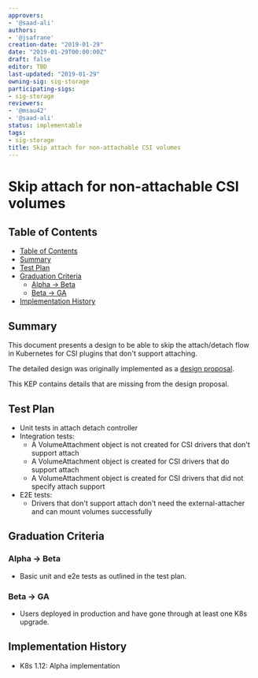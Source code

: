 ```yaml
---
approvers:
- '@saad-ali'
authors:
- '@jsafrane'
creation-date: "2019-01-29"
date: "2019-01-29T00:00:00Z"
draft: false
editor: TBD
last-updated: "2019-01-29"
owning-sig: sig-storage
participating-sigs:
- sig-storage
reviewers:
- '@msau42'
- '@saad-ali'
status: implementable
tags:
- sig-storage
title: Skip attach for non-attachable CSI volumes
---
```

# Skip attach for non-attachable CSI volumes

## Table of Contents

* [Table of Contents](#table-of-contents)
* [Summary](#summary)
* [Test Plan](#test-plan)
* [Graduation Criteria](#graduation-criteria)
   * [Alpha -&gt; Beta](#alpha---beta)
   * [Beta -&gt; GA](#beta---ga)
* [Implementation History](#implementation-history)

## Summary

This document presents a design to be able to skip the attach/detach flow in
Kubernetes for CSI plugins that don't support attaching.

The detailed design was originally implemented as a [design
proposal](https://github.com/kubernetes/community/blob/master/contributors/design-proposals/storage/container-storage-interface-skip-attach.md).

This KEP contains details that are missing from the design proposal.

## Test Plan
* Unit tests in attach detach controller
* Integration tests:
   * A VolumeAttachment object is not created for CSI drivers that don't
     support attach
   * A VolumeAttachment object is created for CSI drivers that do
     support attach
   * A VolumeAttachment object is created for CSI drivers that did not
     specify attach support
* E2E tests:
    * Drivers that don't support attach don't need the external-attacher and can
      mount volumes successfully

## Graduation Criteria

### Alpha -> Beta
* Basic unit and e2e tests as outlined in the test plan.

### Beta -> GA
* Users deployed in production and have gone through at least one K8s upgrade.

## Implementation History
* K8s 1.12: Alpha implementation